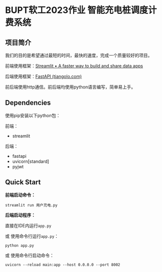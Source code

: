 # BUPT软工2023作业 智能充电桩调度计费系统



## 项目简介

我们的目的是希望通过最短的时间，最快的速度，完成一个质量较好的项目。

前端使用框架：[Streamlit • A faster way to build and share data apps](https://streamlit.io/)

后端使用框架：[FastAPI (tiangolo.com)](https://fastapi.tiangolo.com/zh/)

前后端使用http通信。前后端均使用python语言编写，简单易上手。



## Dependencies

使用pip安装以下python包：

前端：

- streamlit

后端：

- fastapi
- uvicorn[standard]
- pyjwt



## Quick Start

**前端启动命令：**

```
streamlit run 用户充电.py
```

**后端启动程序：**

直接在IDE内运行`app.py`

或 使用命令行运行`app.py`：

```
python app.py
```

或 使用命令行启动命令：

```
uvicorn --reload main:app --host 0.0.0.0 --port 8002
```

